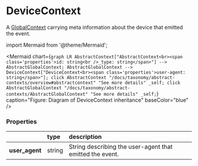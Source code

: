 # DeviceContext

A [GlobalContext](/docs/taxonomy/global-contexts) carrying meta information about the device that emitted the event.

import Mermaid from '@theme/Mermaid';

<Mermaid chart={`
	graph LR
		AbstractContext["AbstractContext<br><span class='properties'>id: string<br />_type: string</span>"] --> AbstractGlobalContext;
    AbstractGlobalContext --> DeviceContext["DeviceContext<br><span class='properties'>user-agent: string</span>"];
    click AbstractContext "/docs/taxonomy/abstract-contexts/overview#abstractcontext" "See more details" _self;
    click AbstractGlobalContext "/docs/taxonomy/abstract-contexts/AbstractGlobalContext" "See more details" _self;
`} caption="Figure: Diagram of DeviceContext inheritance" baseColor="blue" />

### Properties
|                 | type        | description
| :--             | :--         | :--           
| **user_agent**  | string      | String describing the user-agent that emitted the event.

